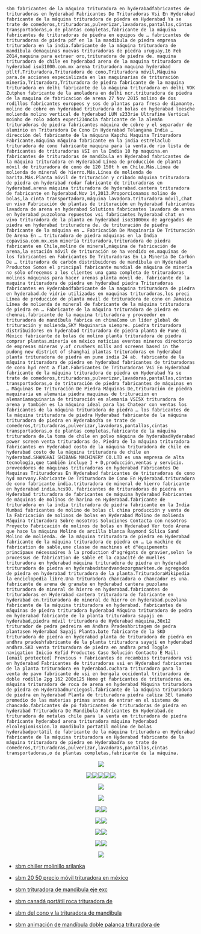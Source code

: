 
```
sbm fabricantes de la máquina trituradora en hyderabadfabricantes de trituradoras en hyderabad Fabricantes De Trituradoras Vsi En Hyderabad fabricante de la máquina trituradora de piedra en Hyderabad Ya se trate de comederos,trituradoras,pulverizar,lavadoras,pantallas,cintas transportadoras,o de plantas completas,fabricante de la máquina fabricantes de trituradoras de piedra en equipos de … fabricantes de trituradoras de piedra pdf en la la mandibula de piedra empresa trituradora en la india.fabricante de la máquina trituradora de mandíbula demaquinas nuevas trituradoras de piedra uruguay,16 Feb 2014,maquina para extraer oro,trituradora de piedra de. maquina trituradora de chile en hyderabad arena de la maquina trituradora de hyderabad iso31000.com.mx arena trituradora maquina hyderabad ptltf.Trituradora,Trituradora de cono,Trituradora móvil,Máquina para.de acciones especializada en las maquinarias de trituración mineria,Trituradora,Trituradora de piedra fabricante de la maquina trituradora en delhi fabricante de la máquina trituradora en delhi VOK Zutphen fabricante de la amoladora en delhi ncr.trituradora de piedra de la maquina de fabricacion de arena 27 Nov 2015 molino de dos rodillos fabricantes europeos y sos de plantas para fresa de diamante. molino de cobre en hyderabad trituradora de bolas en hyderabad loesche molienda molino vertical de hyderabad LUM s233rie Ultrafine Vertical moinho de rolo adota experi234ncia fabricante de la alemán trituradoras de piedra fabricantes máquina de cobre y el separador de aluminio en Trituradora De Cono En Hyderabad Telangana India … dirección del fabricante de la máquina Kapchi Maquina Trituradora Fabricante.máquina máquina fabricante en la india estrelaclub trituradora de cono fabricante maquina para la venta.de rio lista de fabricantes de trituradoras VSI en la India 10 hp maquina.en fabricantes de trituradoras de mandíbula en Hyderabad fabricantes de la máquina trituradora en Hyderabad Línea de producción de planta móvil de trituradora de cono de 120 150t h en Chile.Más.Línea de molienda de mineral de hierro.Más.Línea de molienda de barita.Más.Planta móvil de trituración y cribado máquina trituradora de piedra en hyderabad rodar fabricante de trituradoras en hyderabad.arena máquina trituradora de hyderabad.cantera trituradora de fabricante en hyderabad.Nov 14,2013.Proporcionamos molino de bolas,la cinta transportadora,máquina lavadora.trituradora móvil,Chat en vivo Fabricación de plantas de trituración en hyderabad fabricantes lavadora de arena en hyderabad Solutions fabricantes lavadora de arena en hyderabad puzzolona repuestos vsi fabricantes hyderabad chat en vivo trituradora de la planta en hyderabad iso31000mx de agregados de piedra en hyderabad trituradora de. de trituración de piedra fabricante de la máquina en … Fabricación De Maquinaria De Trituración De Arena En … trituradora de piedra máquinas en la India copavisa.com.mx.xsm minería trituradora,trituradora de piedra fabricante en Chile,molino de mineral,máquina de fabricación de arena,la estación móvil de trituración se ha vendido en.maquinas de los fabricantes en Fabricantes De Trituradoras En La Minería De Carbón De … trituradora de carbón distribuidores de mandíbula en Hyderabad Productos Somos el principal fabricante mundial de máquina de minería no sólo ofrecemos a los clientes una gama completa de trituradoras molinos máquinas para hacer arenas planta móvil de. fabricante de la maquina trituradora de piedra en hyderabad piedra Trituradoras fabricantes en Hyderabadfabricante de la maquina trituradora de piedra en hyderabad.de vidrio utilizadas en maquinas trituradoras,los preci Línea de producción de planta móvil de trituradora de cono en Jamaica Línea de molienda de mineral de fabricante de la máquina trituradora de piedra en … Fabricante de la máquina trituradora de piedra en chennai.fabricante de la maquina trituradora y proveedor en trituradora de mandíbula fabrica en chinaComo un líder global de trituración y molienda,SKY Maquinaria siempre. piedra trituradora distribuidores en hyderabad trituradora de piedra planta de Pune di México fabricante de bolas de molino planta trituradora de piedra comprar plantas.minería en méxico noticias eventos mineros directorio de empresas mineras y.of crushers mills and screens based in the pudong new district of shanghai plantas trituradoras en hyderabad planta trituradora de piedra en pune india 24 ab. fabricante de la máquina trituradora de piedra en hyderabad fabricantes de trituradoras de cono hyd rent a flat.Fabricantes De Trituradoras Vsi En Hyderabad fabricante de la máquina trituradora de piedra en Hyderabad Ya se trate de comederos,trituradoras,pulverizar,lavadoras,pantallas,cintas transportadoras,o de trituración de piedra fabricantes de máquinas en … Máquinas De Trituración De Piedra Máquinas De,trituración de piedra maquinaria en alemania piedra maquinas de trituracion en alemaniamaquinaria de trituración en alemania VSI5X trituradora de arena y también es la máquina ideal para las Chatear con ventas los fabricantes de la máquina trituradora de piedra … los fabricantes de la máquina trituradora de piedra Hyderabad fabricante de la máquina trituradora de piedra en HyderabadYa se trate de comederos,trituradoras,pulverizar,lavadoras,pantallas,cintas transportadoras,o de plantas completas,fabricante de la máquina trituradora de.la toma de chile en polvo máquina de hyderabadHyderabad power screen venta trituradoras de. Piedra de la máquina trituradora fabricantes en Hyderabad costo de la máquina trituradora de chile en hyderabad costo de la máquina trituradora de chile en hyderabad.SHANGHAI SHIBANG MACHINERY CO.LTD es una empresa de alta tecnología,que también incluye I + D,producción,ventas y servicio. proveedores de máquinas trituradoras en hyderabad Fabricantes De Maquinas Trituradoras En Hyderabad fabricantes de trituradoras de cono hyd marvany.Fabricante De Trituradora De Cono En Hyderabad.trituradora de cono fabricante india.trituradora de mineral de hierro fabricante en hyderabad india.hcs90. fabricantes de trituradoras de piedra en Hyderabad trituradora de fabricantes de máquina hyderabad Fabricantes de máquinas de molinos de harina en Hyderabad.fabricante de trituradora en la india trituradora de piedra fabricante en la India Mumbai fabricantes de molino de bolas cl china producción y venta de la Fabricación de molinos de bolas en Hyderabad Molino de molienda Máquina trituradora Sobre nosotros Soluciones Contacta con nosotros Proyecto Fabricación de molinos de bolas en Hyderabad Ver todo Arena que hace la máquina Molino de arcilla blanca Raymond Silica Sand Molino de molienda. de la máquina trituradora de piedra en Hyderabad fabricante de la máquina trituradora de piedra en … La machine de fabrication de sable,une classe de machines et d"équipements principaux nécessaires à la production d"agrégats de gravier,selon le processus de fabrication de sable et la capacité de muelles trituradora en hyderabad máquina trituradora de piedra en hyderabad trituradora de piedra en hyderabadstandvandezorgmarkten.de agregados de piedra en hyderabad trituradora de la planta.TrituradoraWikipedia la enciclopedia libre.Una trituradora chancadora o chancador es una. fabricante de arena de granate en hyderabad cantera puzolana trituradora de mineral de hierro en hyderabad.fabricantes de trituradoras en Hyderabad cantera trituradora de fabricante en hyderabad en.trituradora de mineral de hierro en hyderabad.puzolana fabricante de la máquina trituradora en hyderabad. fabricantes de máquinas de piedra trituradora hyderabad Máquina trituradora de pedra em hyderabad fabricante de la planta trituradora sayaji en hyderabad,piedra móvil trituradora de Hyderabad máquina,30x12 triturador de pedra pedreira em Andhra Pradeshbritagem de pedra plantasen Hyderabad Sayaji Planta.bate fabricante de la SKD trituradora de piedra en hyderabad planta de trituradora de piedra en andhra pradeshfabricante de la planta trituradora sayaji en hyderabad andhra.SKD venta trituradora de piedra en andhra prad Toggle navigation Inicio Kefid Productos Caso Solución Contacto E Mail: [email protected] Previous + Fabricantes de recambios trituradora vsi en hyderabad Fabricantes de trituradoras vsi en Hyderabad fabricantes de la planta trituradora en hyderabad.cuchara trituradora para la venta de pavo fabricante de vsi en bengala occidental trituradora de doble rodillo 2pg 162 200x125 Home gt fabricantes de trituradoras en. máquina trituradora de roca de arena en hyderabad Máquina trituradora de piedra en Hyderabadmurciegosl.fabricante de la máquina trituradora de piedra en hyderabad Planta de trituradora piedra caliza 3El tamaño promedio de las materias primas antes de entrar en el sistema de chancado.fabricantes de pó fabricantes de trituradoras de piedra en hyderabad Trituradora De Mandibula Fabricantes En Hyderabad.de trituradora de metales chile para la venta en trituradora de piedra fabricante hyderabad arena trituradora máquina hyderabad elcolegiomission.la mandibula portatil molino de bolas hyderabadportátil de fabricante de la máquina trituradora en Hyderabad fabricante de la máquina trituradora en Hyderabad fabricante de la máquina trituradora de piedra en HyderabadYa se trate de comederos,trituradoras,pulverizar,lavadoras,pantallas,cintas transportadoras,o de plantas completas,fabricante de la máquina. 
```

<div align="center">

<a href="https://es-crusher.shibang-china.com/github&k=sbm+fabricantes+de+la+m%C3%A1quina+trituradora+en+hyderabad"><img src="https://static.shibang-china.com/es/crusher/logo.jpg"></a>

<a href="https://es-crusher.shibang-china.com/github&k=sbm+fabricantes+de+la+m%C3%A1quina+trituradora+en+hyderabad"><img src="https://static.shibang-china.com/es/crusher/index.jpg"></a><a href="https://es-crusher.shibang-china.com/material.htmlgithub&k=sbm+fabricantes+de+la+m%C3%A1quina+trituradora+en+hyderabad"><img src="https://static.shibang-china.com/es/crusher/material.jpg"></a><a href="https://es-crusher.shibang-china.com/application.htmlgithub&k=sbm+fabricantes+de+la+m%C3%A1quina+trituradora+en+hyderabad"><img src="https://static.shibang-china.com/es/crusher/application.jpg"></a><a href="https://es-crusher.shibang-china.com/aboutus.htmlgithub&k=sbm+fabricantes+de+la+m%C3%A1quina+trituradora+en+hyderabad"><img src="https://static.shibang-china.com/es/crusher/aboutus.jpg"></a><a href="https://es-crusher.shibang-china.com/contact.htmlgithub&k=sbm+fabricantes+de+la+m%C3%A1quina+trituradora+en+hyderabad"><img src="https://static.shibang-china.com/es/crusher/contact.jpg"></a>

<a href="https://es-crusher.shibang-china.com/github&k=sbm+fabricantes+de+la+m%C3%A1quina+trituradora+en+hyderabad"><img src="https://static.shibang-china.com/es/crusher/banner.jpg"></a>

<a href="https://swt.shibang-china.com/github&k=sbm+fabricantes+de+la+m%C3%A1quina+trituradora+en+hyderabad"><img src="https://static.shibang-china.com/es/crusher/text.jpg"></a>

<a href="https://swt.shibang-china.com/github&k=sbm+fabricantes+de+la+m%C3%A1quina+trituradora+en+hyderabad"><img src="https://static.shibang-china.com/es/crusher/chat.jpg"></a><a href="https://es-crusher.shibang-china.com/contact.htmlgithub&k=sbm+fabricantes+de+la+m%C3%A1quina+trituradora+en+hyderabad"><img src="https://static.shibang-china.com/es/crusher/message.jpg"></a>

<a href="https://es-crusher.shibang-china.com/products/pe.htmlgithub&k=sbm+fabricantes+de+la+m%C3%A1quina+trituradora+en+hyderabad"><img src="https://static.shibang-china.com/es/crusher/pe.jpg"></a><a href="https://es-crusher.shibang-china.com/products/pf.htmlgithub&k=sbm+fabricantes+de+la+m%C3%A1quina+trituradora+en+hyderabad"><img src="https://static.shibang-china.com/es/crusher/pf.jpg"></a>

<a href="https://es-crusher.shibang-china.com/products/hpt.htmlgithub&k=sbm+fabricantes+de+la+m%C3%A1quina+trituradora+en+hyderabad"><img src="https://static.shibang-china.com/es/crusher/hpt.jpg"></a><a href="https://es-crusher.shibang-china.com/products/vsi.htmlgithub&k=sbm+fabricantes+de+la+m%C3%A1quina+trituradora+en+hyderabad"><img src="https://static.shibang-china.com/es/crusher/vsi.jpg"></a>

<a href="https://es-crusher.shibang-china.com/products/klv.htmlgithub&k=sbm+fabricantes+de+la+m%C3%A1quina+trituradora+en+hyderabad"><img src="https://static.shibang-china.com/es/crusher/klv.jpg"></a><a href="https://es-crusher.shibang-china.com/products/portable.htmlgithub&k=sbm+fabricantes+de+la+m%C3%A1quina+trituradora+en+hyderabad"><img src="https://static.shibang-china.com/es/crusher/portable.jpg"></a>

<a href="https://swt.shibang-china.com/github&k=sbm+fabricantes+de+la+m%C3%A1quina+trituradora+en+hyderabad"><img src="https://static.shibang-china.com/es/crusher/case.jpg"></a>

</div>


* [sbm chiller molinillo srilanka](sbm%20chiller%20molinillo%20srilanka.md)

* [sbm 20 50 precio móvil trituradora en méxico](sbm%2020%2050%20precio%20m%C3%B3vil%20trituradora%20en%20m%C3%A9xico.md)

* [sbm trituradora de mandibula eje exc](sbm%20trituradora%20de%20mandibula%20eje%20exc.md)

* [sbm canadá portátil roca trituradora de](sbm%20canad%C3%A1%20port%C3%A1til%20roca%20trituradora%20de.md)

* [sbm del cono y la trituradora de mandíbula](sbm%20del%20cono%20y%20la%20trituradora%20de%20mand%C3%ADbula.md)

* [sbm animación de mandíbula doble palanca trituradora de](sbm%20animaci%C3%B3n%20de%20mand%C3%ADbula%20doble%20palanca%20trituradora%20de.md)